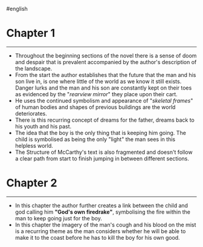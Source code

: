 
#english 
# Chapter 1
---
- Throughout the beginning sections of the novel there is a sense of doom and despair that is prevalent accompanied by the author's description of the landscape. 
- From the start the author establishes that the future that the man and his son live in, is one where little of the world as we know it still exists. Danger lurks and the man and his son are constantly kept on their toes as evidenced by the "*rearview mirror*" they place upon their cart.  
- He uses the continued symbolism and appearance of "*skeletal frames*" of human bodies and shapes of previous buildings are the world deteriorates. 
- There is this recurring concept of dreams for the father, dreams back to his youth and his past. 
- The idea that the boy is the only thing that is keeping him going. The child is symbolised as being the only "light" the man sees in this helpless world.  
- The Structure of McCarthy's text is also fragmented and doesn't follow a clear path from start to finish jumping in between different sections. 
# Chapter 2
---
- In this chapter the author further creates a link between the child and god calling him **"God's own firedrake"**, symbolising the fire within the man to keep going just for the boy. 
- In this chapter the imagery of the man's cough and his blood on the mist is a recurring theme as the man considers whether he will be able to make it to the coast before he has to kill the boy for his own good. 